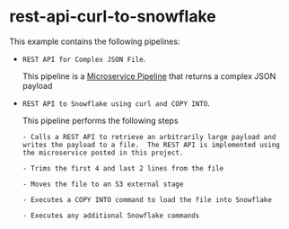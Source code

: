 # rest-api-curl-to-snowflake

This example contains the following pipelines: 

- <code>REST API for Complex JSON File</code>.

	This pipeline is a [Microservice Pipeline](https://docs.streamsets.com/portal/platform-datacollector/latest/datacollector/UserGuide/Microservice/Microservice_Title.html#concept_gzw_tdm_p2b) that returns a complex JSON payload

- <code>REST API to Snowflake using curl and COPY INTO</code>.

	This pipeline performs the following steps

      - Calls a REST API to retrieve an arbitrarily large payload and writes the payload to a file.  The REST API is implemented using the microservice posted in this project. 

      - Trims the first 4 and last 2 lines from the file

      - Moves the file to an S3 external stage

      - Executes a COPY INTO command to load the file into Snowflake

      - Executes any additional Snowflake commands
